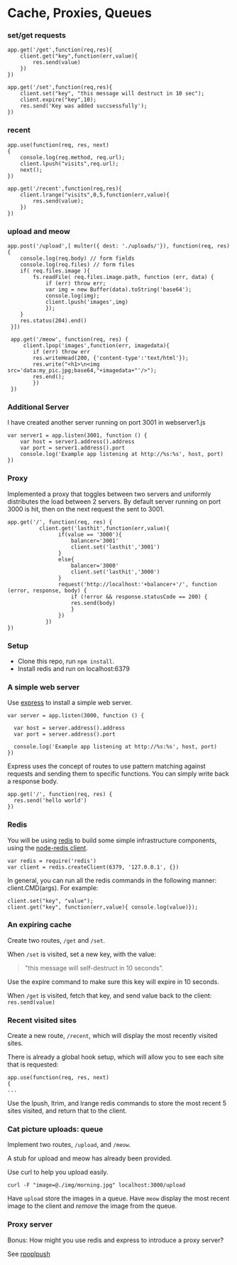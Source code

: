 Cache, Proxies, Queues
=========================
###  set/get requests
```
app.get('/get',function(req,res){
	client.get("key",function(err,value){
		res.send(value)
	})
})

app.get('/set',function(req,res){
	client.set("key", "this message will destruct in 10 sec");
	client.expire("key",10);
	res.send('Key was added succsessfully');
})
```
### recent
```
app.use(function(req, res, next)
{
	console.log(req.method, req.url);
	client.lpush("visits",req.url);
	next(); 
})

app.get('/recent',function(req,res){
	client.lrange("visits",0,5,function(err,value){
		res.send(value);
	})
})
```
### upload and meow
```
app.post('/upload',[ multer({ dest: './uploads/'}), function(req, res){
 	console.log(req.body) // form fields
 	console.log(req.files) // form files
 	if( req.files.image ){
		fs.readFile( req.files.image.path, function (err, data) {
 			if (err) throw err;
 			var img = new Buffer(data).toString('base64');
 			console.log(img);
			client.lpush('images',img)
 			});
 	}
 	res.status(204).end()
 }])

 app.get('/meow', function(req, res) {
	 client.lpop('images',function(err, imagedata){
 		if (err) throw err
 		res.writeHead(200, {'content-type':'text/html'});
 		res.write("<h1>\n<img src='data:my_pic.jpg;base64,"+imagedata+"'/>");
 		res.end();
 		})
 })
```
### Additional Server

 I have created another server running on port 3001 in webserver1.js
```
var server1 = app.listen(3001, function () {
	var host = server1.address().address
	var port = server1.address().port
 	console.log('Example app listening at http://%s:%s', host, port)
})
```
### Proxy

Implemented a proxy that toggles between two servers and uniformly distributes the load between 2 servers. By default server running on port 3000 is hit, then on the next request the sent to 3001.
```
app.get('/', function(req, res) {
		  client.get('lasthit',function(err,value){
				if(value == '3000'){
					balancer='3001'
					client.set('lasthit','3001')
				}
				else{
					balancer='3000'
					client.set('lasthit','3000')
				}
				request('http://localhost:'+balancer+'/', function (error, response, body) {
					if (!error && response.statusCode == 200) {
					res.send(body) 
					}
				})
			})
})
```




### Setup

* Clone this repo, run `npm install`.
* Install redis and run on localhost:6379

### A simple web server

Use [express](http://expressjs.com/) to install a simple web server.

	var server = app.listen(3000, function () {
	
	  var host = server.address().address
	  var port = server.address().port
	
	  console.log('Example app listening at http://%s:%s', host, port)
	})

Express uses the concept of routes to use pattern matching against requests and sending them to specific functions.  You can simply write back a response body.

	app.get('/', function(req, res) {
	  res.send('hello world')
	})

### Redis

You will be using [redis](http://redis.io/) to build some simple infrastructure components, using the [node-redis client](https://github.com/mranney/node_redis).

	var redis = require('redis')
	var client = redis.createClient(6379, '127.0.0.1', {})

In general, you can run all the redis commands in the following manner: client.CMD(args). For example:

	client.set("key", "value");
	client.get("key", function(err,value){ console.log(value)});

### An expiring cache

Create two routes, `/get` and `/set`.

When `/set` is visited, set a new key, with the value:
> "this message will self-destruct in 10 seconds".

Use the expire command to make sure this key will expire in 10 seconds.

When `/get` is visited, fetch that key, and send value back to the client: `res.send(value)` 


### Recent visited sites

Create a new route, `/recent`, which will display the most recently visited sites.

There is already a global hook setup, which will allow you to see each site that is requested:

	app.use(function(req, res, next) 
	{
	...

Use the lpush, ltrim, and lrange redis commands to store the most recent 5 sites visited, and return that to the client.

### Cat picture uploads: queue

Implement two routes, `/upload`, and `/meow`.
 
A stub for upload and meow has already been provided.

Use curl to help you upload easily.

	curl -F "image=@./img/morning.jpg" localhost:3000/upload

Have `upload` store the images in a queue.  Have `meow` display the most recent image to the client and *remove* the image from the queue.

### Proxy server

Bonus: How might you use redis and express to introduce a proxy server?

See [rpoplpush](http://redis.io/commands/rpoplpush)
